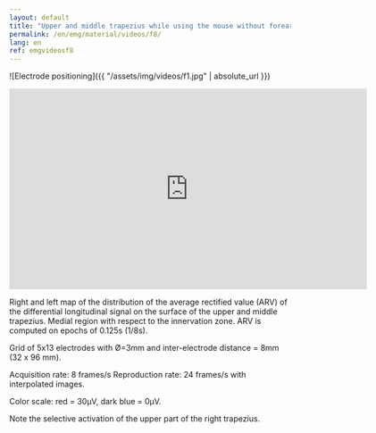 ```yaml
---
layout: default
title: "Upper and middle trapezius while using the mouse without forearm support."
permalink: /en/emg/material/videos/f8/
lang: en
ref: emgvideosf8
---
```


![Electrode positioning]({{ "/assets/img/videos/f1.jpg" | absolute_url }})

<iframe width="640" height="360" src="https://www.youtube.com/embed/1MRQsQcEHtY?rel=0&loop=1&modestbranding=1&playlist=1MRQsQcEHtY" frameborder="0" gesture="media" allow="encrypted-media" allowfullscreen></iframe>

Right and left map of the distribution of the average rectified value (ARV) of the differential longitudinal signal on the surface of the upper and middle trapezius. Medial region with respect to the innervation zone.  ARV is computed on epochs of 0.125s (1/8s).

Grid of 5x13 electrodes with Ø=3mm and inter-electrode distance = 8mm (32 x 96 mm).

Acquisition rate: 8 frames/s       Reproduction rate: 24 frames/s with interpolated images.

Color scale: red = 30µV, dark blue = 0µV. 

Note the selective activation of the upper part of the right trapezius. 
